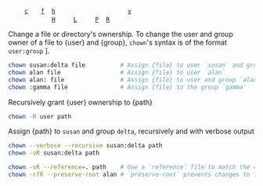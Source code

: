 <code>&nbsp;</code>   <code>&nbsp;</code> <code>&nbsp;</code> [`c`][chown -&#99;] <code>&nbsp;</code> <code>&nbsp;</code> [`f`][chown -&#102;] <code>&nbsp;</code> [`h`][chown -&#104;] <code>&nbsp;</code> <code>&nbsp;</code> <code>&nbsp;</code> <code>&nbsp;</code> <code>&nbsp;</code> <code>&nbsp;</code> <code>&nbsp;</code> <code>&nbsp;</code> <code>&nbsp;</code> <code>&nbsp;</code> <code>&nbsp;</code> <code>&nbsp;</code> <code>&nbsp;</code> [`v`][chown -&#118;] <code>&nbsp;</code> <code>&nbsp;</code> <code>&nbsp;</code> <code>&nbsp;</code>  <br><code>&nbsp;</code>&nbsp;<code>&nbsp;</code> <code>&nbsp;</code> <code>&nbsp;</code> <code>&nbsp;</code> <code>&nbsp;</code> <code>&nbsp;</code> <code>&nbsp;</code> [`H`][chown -&#72;] <code>&nbsp;</code> <code>&nbsp;</code> <code>&nbsp;</code> [`L`][chown -&#76;] <code>&nbsp;</code> <code>&nbsp;</code> <code>&nbsp;</code> [`P`][chown -&#80;] <code>&nbsp;</code> [`R`][chown -&#82;] <code>&nbsp;</code> <code>&nbsp;</code> <code>&nbsp;</code> <code>&nbsp;</code> <code>&nbsp;</code> <code>&nbsp;</code> <code>&nbsp;</code> <code>&nbsp;</code> 

Change a file or directory's ownership. To change the user and group owner of a file to {user} and {group}, `chown`'s syntax is of the format `user:group` ].
```sh
chown susan:delta file          # Assign {file} to user `susan` and group `delta`
chown alan file                 # Assign {file} to user `alan`
chown alan: file                # Assign {file} to user and group `alan`
chown :gamma file               # Assign {file} to the group `gamma`
```
Recursively grant {user} ownership to {path}
```sh
chown -R user path
```
Assign {path} to `susan` and group `delta`, recursively and with verbose output
```sh
chown --verbose --recursive susan:delta path 
chown -vR susan:delta path
```
```sh
chown -vR --reference=. path    # Use a `reference` file to match the configuration of a particular file
chown -cfR --preserve-root alan # `preserve-root` prevents changes to files in the root directory, but has no effect when not used with `recursive`
```

[chown -&#99;]: #chown '&#10;$ chown -c&#10;$ chown --changes&#10;&#10;Print information about files that are changed&#10;'
[chown -&#102;]: #chown '&#10;$ chown -f&#10;$ chown --quiet&#10;&#10;Do not print error messages about files that cannot be changed.&#10;'
[chown -&#104;]: #chown '&#10;$ chown -h&#10;$ chown --no-dereference&#10;&#10;Change the owner on symbolic links&#10;'
[chown -&#72;]: #chown '&#10;$ chown -H&#10;&#10;When used with `-R`, if a command-line argument is a symbolic link to a directory, recursively traverse the directory.&#10;'
[chown -&#76;]: #chown '&#10;$ chown -L&#10;&#10;When used with `-R`, if any symbolic link points to a directory, recursively traverse the directory&#10;'
[chown -&#80;]: #chown '&#10;$ chown -P&#10;&#10;When used with `-R`, do not follow any symbolic links (default).&#10;'
[chown -&#82;]: #chown '&#10;$ chown -R&#10;$ chown --recursive&#10;&#10;Recursively descend through the directory, including subdirectories and symbolic links. When used with `-H`, `-L`, and `-P` the latest takes precedence.&#10;'
[chown -&#118;]: #chown '&#10;$ chown -v&#10;$ chown --verbose&#10;&#10;Verbose output&#10;'
[chown --dereference]: #chown '&#10;$ chown --dereference&#10;&#10;Change the group of the file pointed to by a symbolic link, not the group of the symbolic link itself (default)&#10;'
[chown --no-preserve-root]: #chown '&#10;$ chown --no-preserve-root&#10;&#10;Do not treat the root directory specially (default)&#10;'
[chown --preserve-root]: #chown '&#10;$ chown --preserve-root&#10;&#10;Do not operate recusrsively on the root directory.&#10;'
[chown --reference]: #chown '&#10;$ chown --reference $FILENAME&#10;&#10;change the group to that associated with `$FILENAME`. In this case, `$NEWGROUP` is not specified&#10;'